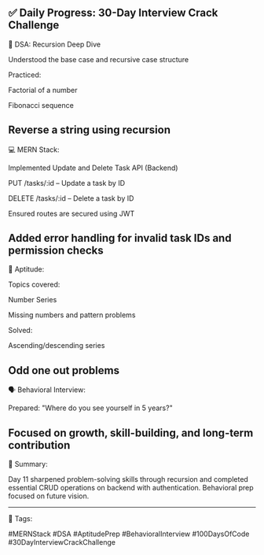 ✅ Daily Progress: 30-Day Interview Crack Challenge
---
🧠 DSA: Recursion Deep Dive

Understood the base case and recursive case structure

Practiced:

Factorial of a number

Fibonacci sequence

Reverse a string using recursion
---
💻 MERN Stack:

Implemented Update and Delete Task API (Backend)

PUT /tasks/:id – Update a task by ID

DELETE /tasks/:id – Delete a task by ID

Ensured routes are secured using JWT

Added error handling for invalid task IDs and permission checks
---
📐 Aptitude:

Topics covered:

Number Series

Missing numbers and pattern problems

Solved:

Ascending/descending series

Odd one out problems
---
🗣️ Behavioral Interview:

Prepared: "Where do you see yourself in 5 years?"

Focused on growth, skill-building, and long-term contribution
---
🚀 Summary:

Day 11 sharpened problem-solving skills through recursion and completed essential CRUD operations on backend with authentication. Behavioral prep focused on future vision.

---
🔖 Tags:

#MERNStack #DSA #AptitudePrep #BehavioralInterview #100DaysOfCode #30DayInterviewCrackChallenge
